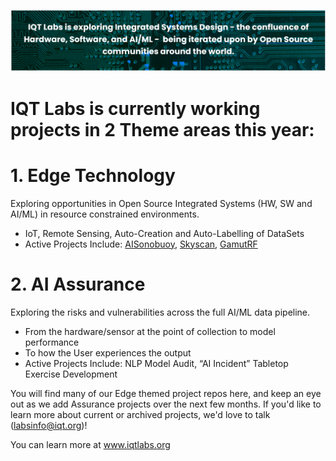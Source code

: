 ![Banner](Github%20Readme%20Banner.PNG)

# IQT Labs is currently working projects in 2 Theme areas this year: 
# 1.	Edge Technology
Exploring opportunities in Open Source Integrated Systems (HW, SW and AI/ML) in resource constrained environments.
-	IoT, Remote Sensing, Auto-Creation and Auto-Labelling of DataSets
-	Active Projects Include: [AISonobuoy](https://github.com/IQTLabs/AISonobuoy), [Skyscan](https://github.com/IQTLabs/SkyScan), [GamutRF](https://github.com/IQTLabs/gamutRF)
# 2.	AI Assurance
Exploring the risks and vulnerabilities across the full AI/ML data pipeline. 
-	From the hardware/sensor at the point of collection to model performance 
-	To how the User experiences the output 
-	Active Projects Include: NLP Model Audit, “AI Incident” Tabletop Exercise Development

You will find many of our Edge themed project repos here, and keep an eye out as we add Assurance projects over the next few months.  If you'd like to learn more about current or archived projects, we'd love to talk (labsinfo@iqt.org)!

You can learn more at www.iqtlabs.org
